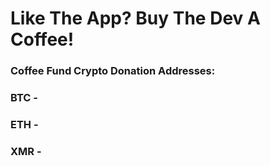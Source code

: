 # Like The App? Buy The Dev A Coffee!
### Coffee Fund Crypto Donation Addresses:

### BTC - 
### ETH - 
### XMR - 
